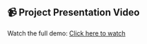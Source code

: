 ## 📹 Project Presentation Video

Watch the full demo: [Click here to watch](https://drive.google.com/file/d/11QG_vNNLNb725FC1n_UZAG995z8F0ONR/view?usp=sharing)


